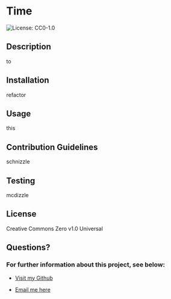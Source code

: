 # Time

![License: CC0-1.0](https://licensebuttons.net/l/zero/1.0/80x15.png)

## Description 
 to

## Installation 
 refactor

## Usage 
 this

## Contribution Guidelines 
 schnizzle

## Testing 
 mcdizzle

## License 
 Creative Commons Zero v1.0 Universal

## Questions? 

### For further information about this project, see below: 
 - [Visit my Github](https://github.com/myrojoylee)

 - [Email me here](mailto:myro.joy.lee@gmail.com)
